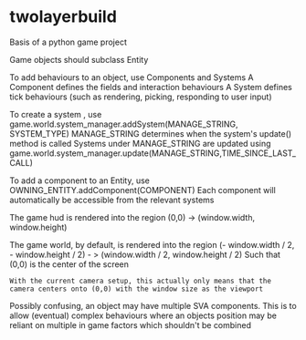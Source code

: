# twolayerbuild

Basis of a python game project

Game objects should subclass Entity

To add behaviours to an object, use Components and Systems
A Component defines the fields and interaction behaviours
A System defines tick behaviours (such as rendering, picking, responding to user input)

To create a system , use game.world.system_manager.addSystem(MANAGE_STRING, SYSTEM_TYPE)
MANAGE_STRING determines when the system's update() method is called
Systems under MANAGE_STRING are updated using game.world.system_manager.update(MANAGE_STRING,TIME_SINCE_LAST_CALL)

To add a component to an Entity, use OWNING_ENTITY.addComponent(COMPONENT)
Each component will automatically be accessible from the relevant systems

The game hud is rendered into the region
    (0,0) -> (window.width, window.height)

The game world, by default, is rendered into the region
    (- window.width / 2, - window.height / 2) - > (window.width / 2, window.height / 2)
    Such that (0,0) is the center of the screen

    With the current camera setup, this actually only means that the camera centers onto (0,0) with the window size as the viewport

Possibly confusing, an object may have multiple SVA components.
This is to allow (eventual) complex behaviours where an objects position may be reliant on multiple in game factors which shouldn't be combined


